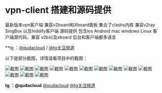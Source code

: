 # vpn-client 搭建和源码提供
最新版本vpn客户端 兼容v2board和Xboard面板 集合了clashx内核 兼容v2ray SingBox 以及hiddify客户端 源码提供
包含ios Android mac windows Linux 客户端源代码，兼容 v2b以及xboard  后台和客户端都多语言

**tg ：[@qudacloud](https://t.me/qudacloud)   /   [@tg关注频道](https://t.me/qudavp)

以下是部分截图，详情请看项目中的截图：

![截图](/app1.jpg "app")
![截图](/app2.jpg "app")
![截图](/app3.jpg "app")
![截图](/app4.jpg "app")
![截图](/app5.jpg "app")
![截图](/winpc1.png "pc")
![截图](/winpc2.png "pc")
![截图](/winpc3.png "pc")
![截图](/winpc4.png "pc")
![截图](/winpc5.png "pc")
![截图](/winpc6.png "pc")
![截图](/winpc7.png "pc")
![截图](/winpc8.png "pc")

**tg ：@qudacloud**
[@qudacloud](https://t.me/qudacloud)
[@tg关注频道](https://t.me/qudavp)

